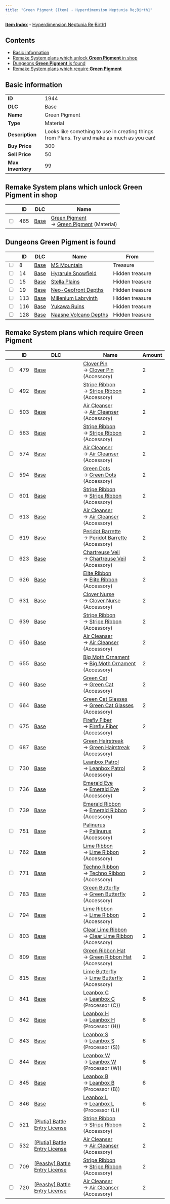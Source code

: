 ```yaml
---
title: "Green Pigment (Item) - Hyperdimension Neptunia Re;Birth1"
---
```


[**Item Index**](/neptunia/rb1/item/index.html) - [Hyperdimension Neptunia Re;Birth1](/neptunia/rb1)

## Contents

- [Basic information](#basic-information)
- [Remake System plans which unlock **Green Pigment** in shop](#remake-system-plans-which-unlock-green-pigment-in-shop)
- [Dungeons **Green Pigment** is found](#dungeons-green-pigment-is-found)
- [Remake System plans which require **Green Pigment**](#remake-system-plans-which-require-green-pigment)

## Basic information

|   |   |
| -- | -- |
| **ID** | 1944 |
| **DLC** | [Base](/neptunia/rb1/dlc/1-base.html) |
| **Name** | Green Pigment |
| **Type** | Material |
| **Description** | Looks like something to use in creating things from Plans. Try and make as much as you can! |
| **Buy Price** | 300 |
| **Sell Price** | 50 |
| **Max inventory** | 99 |

## Remake System plans which unlock **Green Pigment** in shop

|    | ID | DLC | Name |
| -- | -- | --- | ---- |
| <input type="checkbox" id="rb1-remake-1-465" class="trackbox" /> | 465 | [Base](/neptunia/rb1/dlc/1-base.html) | [Green Pigment](/neptunia/rb1/remake/1-465-green-pigment.html)<br />→ [Green Pigment](/neptunia/rb1/item/1-1944-green-pigment.html) (Material) |

## Dungeons **Green Pigment** is found

|    | ID | DLC | Name | From |
| -- | -- | --- | ---- | ---- |
| <input type="checkbox" id="rb1-dungeon-1-8" class="trackbox" /> | 8 | [Base](/neptunia/rb1/dlc/1-base.html) | [MS Mountain](/neptunia/rb1/dungeon/1-8-ms-mountain.html) | Treasure |
| <input type="checkbox" id="rb1-dungeon-1-14" class="trackbox" /> | 14 | [Base](/neptunia/rb1/dlc/1-base.html) | [Hyrarule Snowfield](/neptunia/rb1/dungeon/1-14-hyrarule-snowfield.html) | Hidden treasure |
| <input type="checkbox" id="rb1-dungeon-1-15" class="trackbox" /> | 15 | [Base](/neptunia/rb1/dlc/1-base.html) | [Stella Plains](/neptunia/rb1/dungeon/1-15-stella-plains.html) | Hidden treasure |
| <input type="checkbox" id="rb1-dungeon-1-19" class="trackbox" /> | 19 | [Base](/neptunia/rb1/dlc/1-base.html) | [Neo-Geofront Depths](/neptunia/rb1/dungeon/1-19-neo-geofront-depths.html) | Hidden treasure |
| <input type="checkbox" id="rb1-dungeon-1-113" class="trackbox" /> | 113 | [Base](/neptunia/rb1/dlc/1-base.html) | [Millenium Labryinth](/neptunia/rb1/dungeon/1-113-millenium-labryinth.html) | Hidden treasure |
| <input type="checkbox" id="rb1-dungeon-1-116" class="trackbox" /> | 116 | [Base](/neptunia/rb1/dlc/1-base.html) | [Yukawa Ruins](/neptunia/rb1/dungeon/1-116-yukawa-ruins.html) | Hidden treasure |
| <input type="checkbox" id="rb1-dungeon-1-128" class="trackbox" /> | 128 | [Base](/neptunia/rb1/dlc/1-base.html) | [Naasne Volcano Depths](/neptunia/rb1/dungeon/1-128-naasne-volcano-depths.html) | Hidden treasure |

## Remake System plans which require **Green Pigment**

|    | ID | DLC | Name | Amount |
| -- | -- | --- | ---- | ------ |
| <input type="checkbox" id="rb1-remake-1-479" class="trackbox" /> | 479 | [Base](/neptunia/rb1/dlc/1-base.html) | [Clover Pin](/neptunia/rb1/remake/1-479-clover-pin.html)<br />→ [Clover Pin](/neptunia/rb1/item/1-3017-clover-pin.html) (Accessory) | 2 |
| <input type="checkbox" id="rb1-remake-1-492" class="trackbox" /> | 492 | [Base](/neptunia/rb1/dlc/1-base.html) | [Stripe Ribbon](/neptunia/rb1/remake/1-492-stripe-ribbon.html)<br />→ [Stripe Ribbon](/neptunia/rb1/item/1-3033-stripe-ribbon.html) (Accessory) | 2 |
| <input type="checkbox" id="rb1-remake-1-503" class="trackbox" /> | 503 | [Base](/neptunia/rb1/dlc/1-base.html) | [Air Cleanser](/neptunia/rb1/remake/1-503-air-cleanser.html)<br />→ [Air Cleanser](/neptunia/rb1/item/1-3047-air-cleanser.html) (Accessory) | 2 |
| <input type="checkbox" id="rb1-remake-1-563" class="trackbox" /> | 563 | [Base](/neptunia/rb1/dlc/1-base.html) | [Stripe Ribbon](/neptunia/rb1/remake/1-563-stripe-ribbon.html)<br />→ [Stripe Ribbon](/neptunia/rb1/item/1-3133-stripe-ribbon.html) (Accessory) | 2 |
| <input type="checkbox" id="rb1-remake-1-574" class="trackbox" /> | 574 | [Base](/neptunia/rb1/dlc/1-base.html) | [Air Cleanser](/neptunia/rb1/remake/1-574-air-cleanser.html)<br />→ [Air Cleanser](/neptunia/rb1/item/1-3147-air-cleanser.html) (Accessory) | 2 |
| <input type="checkbox" id="rb1-remake-1-594" class="trackbox" /> | 594 | [Base](/neptunia/rb1/dlc/1-base.html) | [Green Dots](/neptunia/rb1/remake/1-594-green-dots.html)<br />→ [Green Dots](/neptunia/rb1/item/1-3184-green-dots.html) (Accessory) | 2 |
| <input type="checkbox" id="rb1-remake-1-601" class="trackbox" /> | 601 | [Base](/neptunia/rb1/dlc/1-base.html) | [Stripe Ribbon](/neptunia/rb1/remake/1-601-stripe-ribbon.html)<br />→ [Stripe Ribbon](/neptunia/rb1/item/1-3195-stripe-ribbon.html) (Accessory) | 2 |
| <input type="checkbox" id="rb1-remake-1-613" class="trackbox" /> | 613 | [Base](/neptunia/rb1/dlc/1-base.html) | [Air Cleanser](/neptunia/rb1/remake/1-613-air-cleanser.html)<br />→ [Air Cleanser](/neptunia/rb1/item/1-3210-air-cleanser.html) (Accessory) | 2 |
| <input type="checkbox" id="rb1-remake-1-619" class="trackbox" /> | 619 | [Base](/neptunia/rb1/dlc/1-base.html) | [Peridot Barrette](/neptunia/rb1/remake/1-619-peridot-barrette.html)<br />→ [Peridot Barrette](/neptunia/rb1/item/1-3228-peridot-barrette.html) (Accessory) | 2 |
| <input type="checkbox" id="rb1-remake-1-623" class="trackbox" /> | 623 | [Base](/neptunia/rb1/dlc/1-base.html) | [Chartreuse Veil](/neptunia/rb1/remake/1-623-chartreuse-veil.html)<br />→ [Chartreuse Veil](/neptunia/rb1/item/1-3232-chartreuse-veil.html) (Accessory) | 2 |
| <input type="checkbox" id="rb1-remake-1-626" class="trackbox" /> | 626 | [Base](/neptunia/rb1/dlc/1-base.html) | [Elite Ribbon](/neptunia/rb1/remake/1-626-elite-ribbon.html)<br />→ [Elite Ribbon](/neptunia/rb1/item/1-3237-elite-ribbon.html) (Accessory) | 2 |
| <input type="checkbox" id="rb1-remake-1-631" class="trackbox" /> | 631 | [Base](/neptunia/rb1/dlc/1-base.html) | [Clover Nurse](/neptunia/rb1/remake/1-631-clover-nurse.html)<br />→ [Clover Nurse](/neptunia/rb1/item/1-3245-clover-nurse.html) (Accessory) | 2 |
| <input type="checkbox" id="rb1-remake-1-639" class="trackbox" /> | 639 | [Base](/neptunia/rb1/dlc/1-base.html) | [Stripe Ribbon](/neptunia/rb1/remake/1-639-stripe-ribbon.html)<br />→ [Stripe Ribbon](/neptunia/rb1/item/1-3256-stripe-ribbon.html) (Accessory) | 2 |
| <input type="checkbox" id="rb1-remake-1-650" class="trackbox" /> | 650 | [Base](/neptunia/rb1/dlc/1-base.html) | [Air Cleanser](/neptunia/rb1/remake/1-650-air-cleanser.html)<br />→ [Air Cleanser](/neptunia/rb1/item/1-3270-air-cleanser.html) (Accessory) | 2 |
| <input type="checkbox" id="rb1-remake-1-655" class="trackbox" /> | 655 | [Base](/neptunia/rb1/dlc/1-base.html) | [Big Moth Ornament](/neptunia/rb1/remake/1-655-big-moth-ornament.html)<br />→ [Big Moth Ornament](/neptunia/rb1/item/1-3277-big-moth-ornament.html) (Accessory) | 2 |
| <input type="checkbox" id="rb1-remake-1-660" class="trackbox" /> | 660 | [Base](/neptunia/rb1/dlc/1-base.html) | [Green Cat](/neptunia/rb1/remake/1-660-green-cat.html)<br />→ [Green Cat](/neptunia/rb1/item/1-3290-green-cat.html) (Accessory) | 2 |
| <input type="checkbox" id="rb1-remake-1-664" class="trackbox" /> | 664 | [Base](/neptunia/rb1/dlc/1-base.html) | [Green Cat Glasses](/neptunia/rb1/remake/1-664-green-cat-glasses.html)<br />→ [Green Cat Glasses](/neptunia/rb1/item/1-3294-green-cat-glasses.html) (Accessory) | 2 |
| <input type="checkbox" id="rb1-remake-1-675" class="trackbox" /> | 675 | [Base](/neptunia/rb1/dlc/1-base.html) | [Firefly Fiber](/neptunia/rb1/remake/1-675-firefly-fiber.html)<br />→ [Firefly Fiber](/neptunia/rb1/item/1-3306-firefly-fiber.html) (Accessory) | 2 |
| <input type="checkbox" id="rb1-remake-1-687" class="trackbox" /> | 687 | [Base](/neptunia/rb1/dlc/1-base.html) | [Green Hairstreak](/neptunia/rb1/remake/1-687-green-hairstreak.html)<br />→ [Green Hairstreak](/neptunia/rb1/item/1-3322-green-hairstreak.html) (Accessory) | 2 |
| <input type="checkbox" id="rb1-remake-1-730" class="trackbox" /> | 730 | [Base](/neptunia/rb1/dlc/1-base.html) | [Leanbox Patrol](/neptunia/rb1/remake/1-730-leanbox-patrol.html)<br />→ [Leanbox Patrol](/neptunia/rb1/item/1-3389-leanbox-patrol.html) (Accessory) | 2 |
| <input type="checkbox" id="rb1-remake-1-736" class="trackbox" /> | 736 | [Base](/neptunia/rb1/dlc/1-base.html) | [Emerald Eye](/neptunia/rb1/remake/1-736-emerald-eye.html)<br />→ [Emerald Eye](/neptunia/rb1/item/1-3397-emerald-eye.html) (Accessory) | 2 |
| <input type="checkbox" id="rb1-remake-1-739" class="trackbox" /> | 739 | [Base](/neptunia/rb1/dlc/1-base.html) | [Emerald Ribbon](/neptunia/rb1/remake/1-739-emerald-ribbon.html)<br />→ [Emerald Ribbon](/neptunia/rb1/item/1-3401-emerald-ribbon.html) (Accessory) | 2 |
| <input type="checkbox" id="rb1-remake-1-751" class="trackbox" /> | 751 | [Base](/neptunia/rb1/dlc/1-base.html) | [Palinurus](/neptunia/rb1/remake/1-751-palinurus.html)<br />→ [Palinurus](/neptunia/rb1/item/1-3417-palinurus.html) (Accessory) | 2 |
| <input type="checkbox" id="rb1-remake-1-762" class="trackbox" /> | 762 | [Base](/neptunia/rb1/dlc/1-base.html) | [Lime Ribbon](/neptunia/rb1/remake/1-762-lime-ribbon.html)<br />→ [Lime Ribbon](/neptunia/rb1/item/1-3439-lime-ribbon.html) (Accessory) | 2 |
| <input type="checkbox" id="rb1-remake-1-771" class="trackbox" /> | 771 | [Base](/neptunia/rb1/dlc/1-base.html) | [Techno Ribbon](/neptunia/rb1/remake/1-771-techno-ribbon.html)<br />→ [Techno Ribbon](/neptunia/rb1/item/1-3451-techno-ribbon.html) (Accessory) | 2 |
| <input type="checkbox" id="rb1-remake-1-783" class="trackbox" /> | 783 | [Base](/neptunia/rb1/dlc/1-base.html) | [Green Butterfly](/neptunia/rb1/remake/1-783-green-butterfly.html)<br />→ [Green Butterfly](/neptunia/rb1/item/1-3467-green-butterfly.html) (Accessory) | 2 |
| <input type="checkbox" id="rb1-remake-1-794" class="trackbox" /> | 794 | [Base](/neptunia/rb1/dlc/1-base.html) | [Lime Ribbon](/neptunia/rb1/remake/1-794-lime-ribbon.html)<br />→ [Lime Ribbon](/neptunia/rb1/item/1-3489-lime-ribbon.html) (Accessory) | 2 |
| <input type="checkbox" id="rb1-remake-1-803" class="trackbox" /> | 803 | [Base](/neptunia/rb1/dlc/1-base.html) | [Clear Lime Ribbon](/neptunia/rb1/remake/1-803-clear-lime-ribbon.html)<br />→ [Clear Lime Ribbon](/neptunia/rb1/item/1-3501-clear-lime-ribbon.html) (Accessory) | 2 |
| <input type="checkbox" id="rb1-remake-1-809" class="trackbox" /> | 809 | [Base](/neptunia/rb1/dlc/1-base.html) | [Green Ribbon Hat](/neptunia/rb1/remake/1-809-green-ribbon-hat.html)<br />→ [Green Ribbon Hat](/neptunia/rb1/item/1-3509-green-ribbon-hat.html) (Accessory) | 2 |
| <input type="checkbox" id="rb1-remake-1-815" class="trackbox" /> | 815 | [Base](/neptunia/rb1/dlc/1-base.html) | [Lime Butterfly](/neptunia/rb1/remake/1-815-lime-butterfly.html)<br />→ [Lime Butterfly](/neptunia/rb1/item/1-3517-lime-butterfly.html) (Accessory) | 2 |
| <input type="checkbox" id="rb1-remake-1-841" class="trackbox" /> | 841 | [Base](/neptunia/rb1/dlc/1-base.html) | [Leanbox C](/neptunia/rb1/remake/1-841-leanbox-c.html)<br />→ [Leanbox C](/neptunia/rb1/item/1-4231-leanbox-c.html) (Processor (C)) | 6 |
| <input type="checkbox" id="rb1-remake-1-842" class="trackbox" /> | 842 | [Base](/neptunia/rb1/dlc/1-base.html) | [Leanbox H](/neptunia/rb1/remake/1-842-leanbox-h.html)<br />→ [Leanbox H](/neptunia/rb1/item/1-4232-leanbox-h.html) (Processor (H)) | 6 |
| <input type="checkbox" id="rb1-remake-1-843" class="trackbox" /> | 843 | [Base](/neptunia/rb1/dlc/1-base.html) | [Leanbox S](/neptunia/rb1/remake/1-843-leanbox-s.html)<br />→ [Leanbox S](/neptunia/rb1/item/1-4233-leanbox-s.html) (Processor (S)) | 6 |
| <input type="checkbox" id="rb1-remake-1-844" class="trackbox" /> | 844 | [Base](/neptunia/rb1/dlc/1-base.html) | [Leanbox W](/neptunia/rb1/remake/1-844-leanbox-w.html)<br />→ [Leanbox W](/neptunia/rb1/item/1-4234-leanbox-w.html) (Processor (W)) | 6 |
| <input type="checkbox" id="rb1-remake-1-845" class="trackbox" /> | 845 | [Base](/neptunia/rb1/dlc/1-base.html) | [Leanbox B](/neptunia/rb1/remake/1-845-leanbox-b.html)<br />→ [Leanbox B](/neptunia/rb1/item/1-4235-leanbox-b.html) (Processor (B)) | 6 |
| <input type="checkbox" id="rb1-remake-1-846" class="trackbox" /> | 846 | [Base](/neptunia/rb1/dlc/1-base.html) | [Leanbox L](/neptunia/rb1/remake/1-846-leanbox-l.html)<br />→ [Leanbox L](/neptunia/rb1/item/1-4236-leanbox-l.html) (Processor (L)) | 6 |
| <input type="checkbox" id="rb1-remake-7-521" class="trackbox" /> | 521 | [[Plutia] Battle Entry License](/neptunia/rb1/dlc/7-plutia.html) | [Stripe Ribbon](/neptunia/rb1/remake/7-521-stripe-ribbon.html)<br />→ [Stripe Ribbon](/neptunia/rb1/item/7-3074-stripe-ribbon.html) (Accessory) | 2 |
| <input type="checkbox" id="rb1-remake-7-532" class="trackbox" /> | 532 | [[Plutia] Battle Entry License](/neptunia/rb1/dlc/7-plutia.html) | [Air Cleanser](/neptunia/rb1/remake/7-532-air-cleanser.html)<br />→ [Air Cleanser](/neptunia/rb1/item/7-3088-air-cleanser.html) (Accessory) | 2 |
| <input type="checkbox" id="rb1-remake-8-709" class="trackbox" /> | 709 | [[Peashy] Battle Entry License](/neptunia/rb1/dlc/8-peashy.html) | [Stripe Ribbon](/neptunia/rb1/remake/8-709-stripe-ribbon.html)<br />→ [Stripe Ribbon](/neptunia/rb1/item/8-3358-stripe-ribbon.html) (Accessory) | 2 |
| <input type="checkbox" id="rb1-remake-8-720" class="trackbox" /> | 720 | [[Peashy] Battle Entry License](/neptunia/rb1/dlc/8-peashy.html) | [Air Cleanser](/neptunia/rb1/remake/8-720-air-cleanser.html)<br />→ [Air Cleanser](/neptunia/rb1/item/8-3372-air-cleanser.html) (Accessory) | 2 |